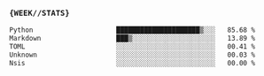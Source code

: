 ### `{WEEK//STATS}` 
<!--START_SECTION:waka-->

```txt
Python                     █████████████████████▒░░░   85.68 %
Markdown                   ███▒░░░░░░░░░░░░░░░░░░░░░   13.89 %
TOML                       ░░░░░░░░░░░░░░░░░░░░░░░░░   00.41 %
Unknown                    ░░░░░░░░░░░░░░░░░░░░░░░░░   00.03 %
Nsis                       ░░░░░░░░░░░░░░░░░░░░░░░░░   00.00 %
```

<!--END_SECTION:waka-->
